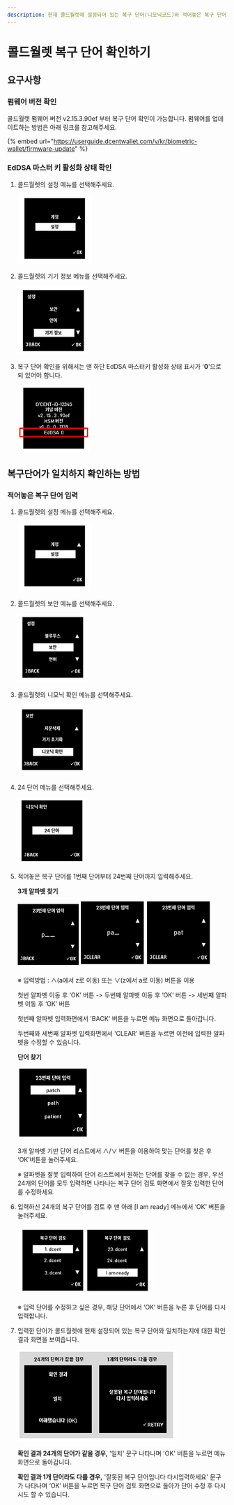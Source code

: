 ```yaml
---
description: 현재 콜드월렛에 설정되어 있는 복구 단어(니모닉코드)와 적어놓은 복구 단어가 동일한지 확인할 수 있습니다.
---
```


# 콜드월렛 복구 단어 확인하기

## 요구사항 <a href="#requirements-for-seed-check" id="requirements-for-seed-check"></a>

### **펌웨어 버전 확인** <a href="#check-the-firmware-version" id="check-the-firmware-version"></a>

콜드월렛 펌웨어 버전 v2.15.3.90ef 부터 복구 단어 확인이 가능합니다. 펌웨어를 업데이트하는 방법은 아래 링크를 참고해주세요.

{% embed url="https://userguide.dcentwallet.com/v/kr/biometric-wallet/firmware-update" %}

### EdDSA 마스터 키 활성화 상태 확인  <a href="#check-the-eddas-key" id="check-the-eddas-key"></a>

1.  콜드월렛의 설정 메뉴를 선택해주세요.

    ![](<../../.gitbook/assets/슬라이드1 (6).PNG>)


2.  콜드월렛의 기기 정보 메뉴를 선택해주세요.

    ![](../../.gitbook/assets/슬라이드9.png)


3.  복구 단어 확인을 위해서는 맨 하단 EdDSA 마스터키 활성화 상태 표시가 '**0**'으로 되 있어야 합니다.

    ![](../../.gitbook/assets/슬라이드10.png)

## 복구단어가 일치하지 확인하는 방법 <a href="#how-to-check-seed-phrase" id="how-to-check-seed-phrase"></a>

### **적어놓은 복구 단어 입력** <a href="#enter-seed-phrase" id="enter-seed-phrase"></a>

1.  콜드월렛의 설정 메뉴를 선택해주세요.

    ![](<../../.gitbook/assets/슬라이드1 (6).PNG>)


2.  콜드월렛의 보안 메뉴를 선택해주세요.

    ![](../../.gitbook/assets/슬라이드2.PNG)


3.  콜드월렛의 니모닉 확인 메뉴를 선택해주세요.

    ![](<../../.gitbook/assets/슬라이드3 (1).PNG>)


4.  24 단어 메뉴를 선택해주세요.

    ![](../../.gitbook/assets/슬라이드4.PNG)


5.  적어놓은 복구 단어를 1번째 단어부터 24번째 단어까지 입력해주세요.&#x20;



    **3개 알파벳 찾기**

    &#x20;![](<../../.gitbook/assets/슬라이드5 (9).PNG>)![](../../.gitbook/assets/슬라이드6.PNG)

    ※ 입력방법 : ∧(a에서 z로 이동) 또는 ∨(z에서 a로 이동) 버튼을 이용

    첫번 알파벳 이동 후 ‘OK’ 버튼 -> 두번째 알파벳 이동 후 ‘OK’ 버튼 -> 세번째 알파벳 이동 후 ‘OK’ 버튼

    첫번째 알파벳 입력화면에서 'BACK' 버튼을 누르면 메뉴 화면으로 돌아갑니다.

    두번째와 세번째 알파벳 입력화면에서 'CLEAR' 버튼을 누르면 이전에 입력한 알파벳을 수정할 수 있습니다.



    **단어 찾기**

    &#x20;![](<../../.gitbook/assets/슬라이드6-1 (2).png>)

    3개 알파벳 기반 단어 리스트에서 ∧/∨ 버튼을 이용하여 맞는 단어를 찾은 후 ‘OK’버튼을 눌러주세요.

    ※ 알파벳을 잘못 입력하여 단어 리스트에서  원하는 단어를 찾을 수 없는 경우, 우선 24개의 단어를 모두 입력하면 나타나는 복구 단어 검토 화면에서 잘못 입력한 단어를 수정하세요.&#x20;


6.  입력하신 24개의 복구 단어를 검토 후 맨 아래 \[I am ready] 메뉴에서 ‘OK’ 버튼을 눌러주세요.&#x20;

    ![](../../.gitbook/assets/슬라이드7.PNG)

    ※ 입력 단어를 수정하고 싶은 경우, 해당 단어에서 ‘OK’ 버튼을 누른 후 단어를 다시 입력합니다.


7.  입력한 단어가 콜드월렛에 현재 설정되어 있는 복구 단어와 일치하는지에 대한 확인 결과 화면을 보여줍니다.

    ![](../../.gitbook/assets/슬라이드8.PNG)

    **확인 결과 24개의 단어가 같을 경우,** '일치' 문구 나타나며 'OK' 버튼을 누르면 메뉴 화면으로 돌아갑니다.

    **확인 결과 1개 단어라도 다를 경우,** '잘못된 복구 단어입니다 다시입력하세요' 문구가 나타나며 ‘OK’ 버튼을 누르면 복구 단어 검토 화면으로 돌아가 단어 수정 후 다시 시도 할 수 있습니다.

